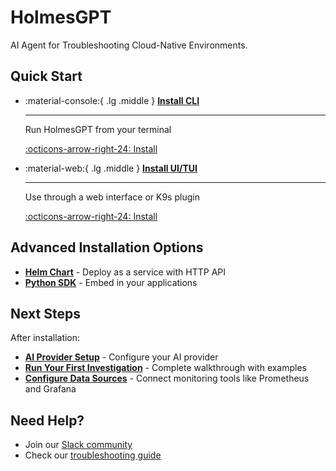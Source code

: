 # HolmesGPT

AI Agent for Troubleshooting Cloud-Native Environments.

## Quick Start

<div class="grid cards" markdown>

-   :material-console:{ .lg .middle } **[Install CLI](installation/cli-installation.md)**

    ---

    Run HolmesGPT from your terminal

    [:octicons-arrow-right-24: Install](installation/cli-installation.md)

-   :material-web:{ .lg .middle } **[Install UI/TUI](installation/ui-installation.md)**

    ---

    Use through a web interface or K9s plugin

    [:octicons-arrow-right-24: Install](installation/ui-installation.md)

</div>

## Advanced Installation Options

* **[Helm Chart](installation/kubernetes-installation.md)** - Deploy as a service with HTTP API
* **[Python SDK](installation/python-installation.md)** - Embed in your applications

## Next Steps

After installation:

- **[AI Provider Setup](ai-providers/index.md)** - Configure your AI provider
- **[Run Your First Investigation](installation/first-investigation.md)** - Complete walkthrough with examples
- **[Configure Data Sources](data-sources/index.md)** - Connect monitoring tools like Prometheus and Grafana

## Need Help?

- Join our [Slack community](https://robustacommunity.slack.com)
- Check our [troubleshooting guide](reference/troubleshooting.md)
